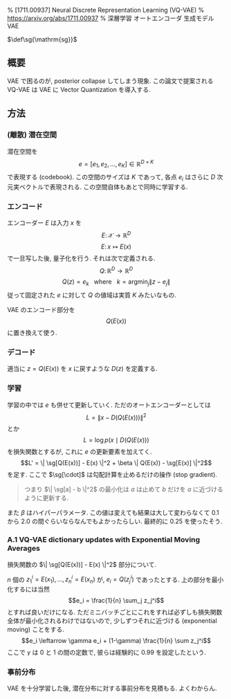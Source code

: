 % [1711.00937] Neural Discrete Representation Learning (VQ-VAE)
% https://arxiv.org/abs/1711.00937
% 深層学習 オートエンコーダ 生成モデル VAE

$\def\sg{\mathrm{sg}}$

## 概要

VAE で困るのが, posterior collapse してしまう現象.
この論文で提案される VQ-VAE は VAE に Vector Quantization を導入する.

## 方法

### (離散) 潜在空間

潜在空間を
$$e = \left[ e_1, e_2, \ldots, e_K \right] \in \mathbb R^{D \times K}$$
で表現する (codebook).
この空間のサイズは $K$ であって, 各点 $e_i$ はさらに $D$ 次元実ベクトルで表現される.
この空間自体もあとで同時に学習する.

### エンコード

エンコーダー $E$ は入力 $x$ を
$$E \colon \mathcal X \to \mathbb R^D$$
$$E \colon x \mapsto E(x)$$
で一旦写した後, 量子化を行う. それは次で定義される.
$$Q \colon \mathbb R^D \to \mathbb R^D$$
$$Q(z) = e_k ~~\text{ where }~~ k = \mathrm{argmin}_j \| z - e_j \|$$
従って固定された $e$ に対して $Q$ の値域は実質 $K$ みたいなもの.

VAE のエンコード部分を $$Q(E(x))$$ に置き換えて使う.

### デコード

適当に $z = Q(E(x))$ を $x$ に戻すような $D(z)$ を定義する.

### 学習

学習の中では $e$ も併せて更新していく.
ただのオートエンコーダーとしては
$$L = \| x - D(Q(E(x))) \|^2$$
とか
$$L = \log p\left( x \mid D(Q(E(x)) \right)$$
を損失関数とするが, これに $e$ の更新要素を加えてく.
$$L' = \| \sg[Q(E(x))] - E(x) \|^2 + \beta \| Q(E(x)) - \sg[E(x)] \|^2$$
を足す.
ここで $\sg[\cdot]$ は勾配計算を止めるだけの操作 (stop gradient).

> つまり $\| \sg[a] - b \|^2$ の最小化は $a$ は止めて $b$ だけを $a$ に近づけるように更新する.

また $\beta$ はハイパーパラメータ.
この値は変えても結果は大して変わらなくて $0.1$ から $2.0$ の間ぐらいならなんでもよかったらしい.
最終的に $0.25$ を使ったそう.

### A.1 VQ-VAE dictionary updates with Exponential Moving Averages

損失関数の $\| \sg[Q(E(x))] - E(x) \|^2$ 部分について.

$n$ 個の $z_1^i = E(x_1), \ldots, z_n^i = E(x_n)$ が, $e_i = Q(z_j^i)$ であったとする.
上の部分を最小化するには当然
$$e_i = \frac{1}{n} \sum_j z_j^i$$
とすれば良いだけになる.
ただミニバッチごとにこれをすれば必ずしも損失関数全体が最小化されるわけではないので,
少しずつそれに近づける (exponential moving) ことをする.
$$e_i \leftarrow \gamma e_i + (1-\gamma) \frac{1}{n} \sum z_j^i$$
ここで $\gamma$ は 0 と 1 の間の定数で, 彼らは経験的に $0.99$ を設定したという.

### 事前分布

VAE を十分学習した後,
潜在分布に対する事前分布を見積もる.
よくわからん.
